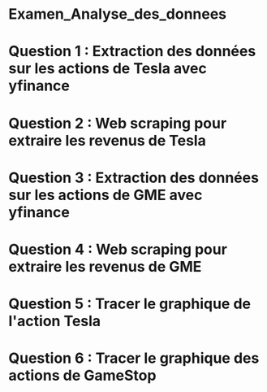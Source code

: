 # Examen_Analyse_des_donnees

# Question 1 : Extraction des données sur les actions de Tesla avec yfinance 

# Question 2 : Web scraping pour extraire les revenus de Tesla 

# Question 3 : Extraction des données sur les actions de GME avec yfinance
 
# Question 4 : Web scraping pour extraire les revenus de GME 

# Question 5 : Tracer le graphique de l'action Tesla 

# Question 6 : Tracer le graphique des actions de GameStop
